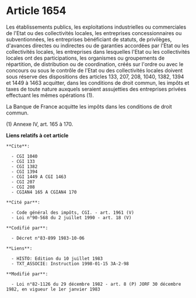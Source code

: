 # Article 1654

Les établissements publics, les exploitations industrielles ou commerciales de l'Etat ou des collectivités locales, les
entreprises concessionnaires ou subventionnées, les entreprises bénéficiant de statuts, de privilèges, d'avances directes ou
indirectes ou de garanties accordées par l'Etat ou les collectivités locales, les entreprises dans lesquelles l'Etat ou les
collectivités locales ont des participations, les organismes ou groupements de répartition, de distribution ou de
coordination, créés sur l'ordre ou avec le concours ou sous le contrôle de l'Etat ou des collectivités locales doivent  sous
réserve des dispositions des articles 133, 207, 208, 1040, 1382, 1394 et 1449 à 1463 acquitter, dans les conditions de droit
commun, les impôts et taxes de toute nature auxquels seraient assujetties des entreprises privées effectuant les mêmes
opérations (1).

La Banque de France acquitte les impôts dans les conditions de droit commun.

(1) Annexe IV, art. 165 à 170.

**Liens relatifs à cet article**

	**Cite**:

	  - CGI 1040
	  - CGI 133
	  - CGI 1382
	  - CGI 1394
	  - CGI 1449 A CGI 1463
	  - CGI 207
	  - CGI 208
	  - CGIAN4 165 A CGIAN4 170

	**Cité par**:

	  - Code général des impôts, CGI. - art. 1961 (V)
	  - Loi n°90-568 du 2 juillet 1990 - art. 18 (V)

	**Codifié par**:

	  - Décret n°83-899 1983-10-06

	**Liens**:

	  - HISTO: Edition du 10 juillet 1983
	  - TXT_ASSOCIE: Instruction 1998-01-15 3A-2-98

	**Modifié par**:

	  - Loi n°82-1126 du 29 décembre 1982 - art. 8 (P) JORF 30 décembre 1982, en vigueur le 1er janvier 1983
